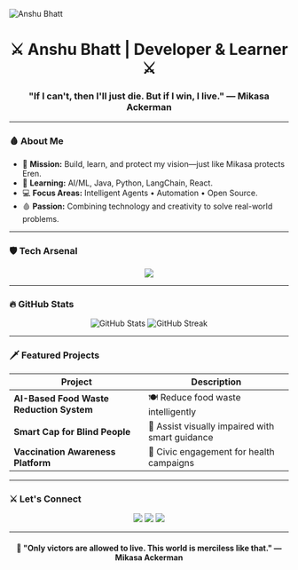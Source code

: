 <!-- Banner with Mikasa-inspired colors -->
![Anshu Bhatt](https://capsule-render.vercel.app/api?text=Anshu%20Bhatt&animation=fadeIn&type=waving&color=0:2C2F33,100:191D24&height=150&fontColor=ffffff)

<h1 align="center">⚔️ Anshu Bhatt | Developer & Learner ⚔️</h1>
<h3 align="center">"If I can't, then I'll just die. But if I win, I live." — Mikasa Ackerman</h3>

---

### 🩸 About Me
- 🎯 **Mission:** Build, learn, and protect my vision—just like Mikasa protects Eren.
- 🧠 **Learning:** AI/ML, Java, Python, LangChain, React.
- 💻 **Focus Areas:** Intelligent Agents • Automation • Open Source.
- 🩸 **Passion:** Combining technology and creativity to solve real-world problems.

---

### 🛡️ Tech Arsenal
<div align="center">
  <img src="https://skillicons.dev/icons?i=python,java,js,react,html,css,r,mysql,git,github,vscode" />
</div>

---

### 🔥 GitHub Stats
<p align="center">
  <img src="https://github-readme-stats.vercel.app/api?username=your-username&show_icons=true&theme=dark&icon_color=E03A3A&title_color=E03A3A&text_color=C0C0C0&bg_color=0D1117" alt="GitHub Stats" />
  <img src="https://github-readme-streak-stats.herokuapp.com?user=your-username&theme=dark&ring=E03A3A&fire=E03A3A&currStreakLabel=E03A3A" alt="GitHub Streak" />
</p>

---

### 🗡️ Featured Projects
| Project | Description |
|---|---|
| **AI-Based Food Waste Reduction System** | 🍽️ Reduce food waste intelligently |
| **Smart Cap for Blind People** | 🦯 Assist visually impaired with smart guidance |
| **Vaccination Awareness Platform** | 💉 Civic engagement for health campaigns |

---

### ⚔️ Let's Connect
<p align="center">
  <a href="https://www.linkedin.com/in/your-linkedin/" target="_blank"><img src="https://img.shields.io/badge/LinkedIn-0A66C2?logo=linkedin&logoColor=white"></a>
  <a href="mailto:your-email@gmail.com"><img src="https://img.shields.io/badge/Gmail-D14836?logo=gmail&logoColor=white"></a>
  <a href="https://twitter.com/your-twitter" target="_blank"><img src="https://img.shields.io/badge/Twitter-1DA1F2?logo=twitter&logoColor=white"></a>
</p>

---

<h4 align="center">💬 "Only victors are allowed to live. This world is merciless like that." — Mikasa Ackerman</h4>

